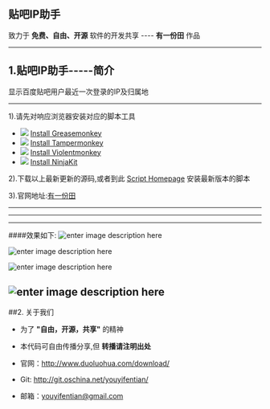 贴吧IP助手
------
致力于 **免费、自由、开源** 软件的开发共享 ---- **有一份田** 作品
****
## 1.贴吧IP助手-----简介
显示百度贴吧用户最近一次登录的IP及归属地
****

1).请先对响应浏览器安装对应的脚本工具

 - ![][1] [Install Greasemonkey][2]
 - ![][3] [Install Tampermonkey][4]
 - ![][5] [Install Violentmonkey][6]
 - ![][7] [Install NinjaKit][8]

2).下载以上最新更新的源码,或者到此 [Script Homepage][9] 安装最新版本的脚本

3).官网地址:[有一份田][10]

****
----



---
####效果如下:
![enter image description here][11]

![enter image description here][12]

![enter image description here][13]

![enter image description here][14]
----
##2. 关于我们
* 为了 **"自由，开源，共享"** 的精神
* 本代码可自由传播分享,但 **转播请注明出处**
* 官网：http://www.duoluohua.com/download/
* Git: http://git.oschina.net/youyifentian/
* 邮箱：youyifentian@gmail.com


  [1]: http://userscripts.org/images/browsers/firefox.png
  [2]: https://addons.mozilla.org/en-US/firefox/addon/greasemonkey/
  [3]: http://userscripts.org/images/browsers/chrome.png
  [4]: https://chrome.google.com/webstore/detail/tampermonkey/dhdgffkkebhmkfjojejmpbldmpobfkfo
  [5]: http://userscripts.org/images/browsers/opera.png
  [6]: https://addons.opera.com/en/extensions/details/violent-monkey/
  [7]: http://userscripts.org/images/browsers/safari.png
  [8]: http://ss-o.net/safari/extension/NinjaKit.safariextz
  [9]: http://userscripts.org/scripts/show/185343
  [10]: http://www.duoluohua.com/download/
  [11]: http://img.duoluohua.com/appimg/script_tiebashowip_options_1.png
  [12]: http://img.duoluohua.com/appimg/script_tiebashowip_options_2.png
  [13]: http://img.duoluohua.com/appimg/script_tiebashowip_options_3.png
  [14]: http://img.duoluohua.com/appimg/script_tiebashowip_options_4.png




